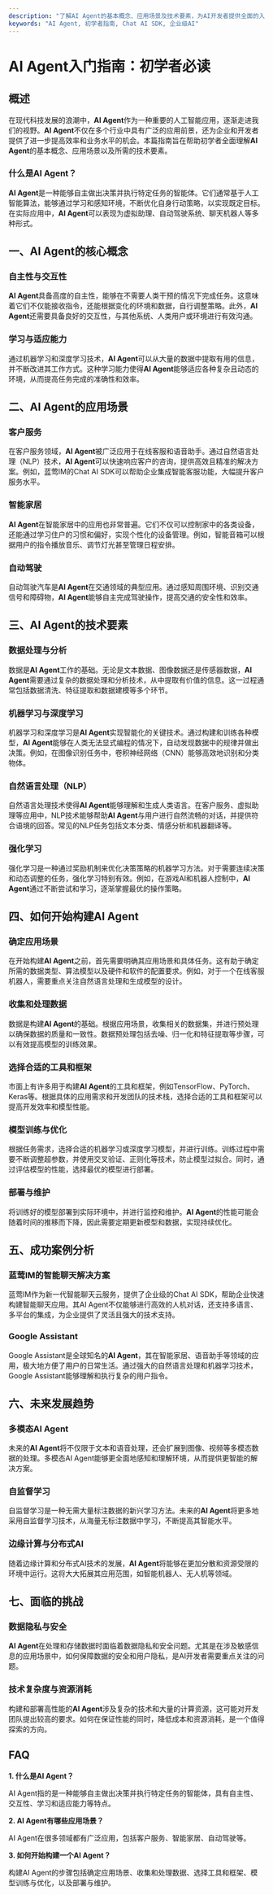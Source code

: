 ```yaml
---
description: "了解AI Agent的基本概念、应用场景及技术要素，为AI开发者提供全面的入门指导。"
keywords: "AI Agent, 初学者指南, Chat AI SDK, 企业级AI"
---
```

# AI Agent入门指南：初学者必读

## 概述

在现代科技发展的浪潮中，**AI Agent**作为一种重要的人工智能应用，逐渐走进我们的视野。**AI Agent**不仅在多个行业中具有广泛的应用前景，还为企业和开发者提供了进一步提高效率和业务水平的机会。本篇指南旨在帮助初学者全面理解**AI Agent**的基本概念、应用场景以及所需的技术要素。

### 什么是AI Agent？

**AI Agent**是一种能够自主做出决策并执行特定任务的智能体。它们通常基于人工智能算法，能够通过学习和感知环境，不断优化自身行动策略，以实现既定目标。在实际应用中，**AI Agent**可以表现为虚拟助理、自动驾驶系统、聊天机器人等多种形式。

## 一、AI Agent的核心概念

### 自主性与交互性

**AI Agent**具备高度的自主性，能够在不需要人类干预的情况下完成任务。这意味着它们不仅能接收指令，还能根据变化的环境和数据，自行调整策略。此外，**AI Agent**还需要具备良好的交互性，与其他系统、人类用户或环境进行有效沟通。

### 学习与适应能力

通过机器学习和深度学习技术，**AI Agent**可以从大量的数据中提取有用的信息，并不断改进其工作方式。这种学习能力使得**AI Agent**能够适应各种复杂且动态的环境，从而提高任务完成的准确性和效率。

## 二、AI Agent的应用场景

### 客户服务

在客户服务领域，**AI Agent**被广泛应用于在线客服和语音助手。通过自然语言处理（NLP）技术，**AI Agent**可以快速响应客户的咨询，提供高效且精准的解决方案。例如，蓝莺IM的Chat AI SDK可以帮助企业集成智能客服功能，大幅提升客户服务水平。

### 智能家居

**AI Agent**在智能家居中的应用也非常普遍。它们不仅可以控制家中的各类设备，还能通过学习住户的习惯和偏好，实现个性化的设备管理。例如，智能音箱可以根据用户的指令播放音乐、调节灯光甚至管理日程安排。

### 自动驾驶

自动驾驶汽车是**AI Agent**在交通领域的典型应用。通过感知周围环境、识别交通信号和障碍物，**AI Agent**能够自主完成驾驶操作，提高交通的安全性和效率。

## 三、AI Agent的技术要素

### 数据处理与分析

数据是**AI Agent**工作的基础。无论是文本数据、图像数据还是传感器数据，**AI Agent**需要通过复杂的数据处理和分析技术，从中提取有价值的信息。这一过程通常包括数据清洗、特征提取和数据建模等多个环节。

### 机器学习与深度学习

机器学习和深度学习是**AI Agent**实现智能化的关键技术。通过构建和训练各种模型，**AI Agent**能够在人类无法显式编程的情况下，自动发现数据中的规律并做出决策。例如，在图像识别任务中，卷积神经网络（CNN）能够高效地识别和分类物体。

### 自然语言处理（NLP）

自然语言处理技术使得**AI Agent**能够理解和生成人类语言。在客户服务、虚拟助理等应用中，NLP技术能够帮助**AI Agent**与用户进行自然流畅的对话，并提供符合语境的回答。常见的NLP任务包括文本分类、情感分析和机器翻译等。

### 强化学习

强化学习是一种通过奖励机制来优化决策策略的机器学习方法。对于需要连续决策和动态调整的任务，强化学习特别有效。例如，在游戏AI和机器人控制中，**AI Agent**通过不断尝试和学习，逐渐掌握最优的操作策略。

## 四、如何开始构建AI Agent

### 确定应用场景

在开始构建**AI Agent**之前，首先需要明确其应用场景和具体任务。这有助于确定所需的数据类型、算法模型以及硬件和软件的配置要求。例如，对于一个在线客服机器人，需要重点关注自然语言处理和生成模型的设计。

### 收集和处理数据

数据是构建**AI Agent**的基础。根据应用场景，收集相关的数据集，并进行预处理以确保数据的质量和一致性。数据预处理包括去噪、归一化和特征提取等步骤，可以有效提高模型的训练效果。

### 选择合适的工具和框架

市面上有许多用于构建**AI Agent**的工具和框架，例如TensorFlow、PyTorch、Keras等。根据具体的应用需求和开发团队的技术栈，选择合适的工具和框架可以提高开发效率和模型性能。

### 模型训练与优化

根据任务需求，选择合适的机器学习或深度学习模型，并进行训练。训练过程中需要不断调整超参数，并使用交叉验证、正则化等技术，防止模型过拟合。同时，通过评估模型的性能，选择最优的模型进行部署。

### 部署与维护

将训练好的模型部署到实际环境中，并进行监控和维护。**AI Agent**的性能可能会随着时间的推移而下降，因此需要定期更新模型和数据，实现持续优化。

## 五、成功案例分析

### 蓝莺IM的智能聊天解决方案

蓝莺IM作为新一代智能聊天云服务，提供了企业级的Chat AI SDK，帮助企业快速构建智能聊天应用。其AI Agent不仅能够进行高效的人机对话，还支持多语言、多平台的集成，为企业提供了灵活且强大的技术支持。

### Google Assistant

Google Assistant是全球知名的**AI Agent**，其在智能家居、语音助手等领域的应用，极大地方便了用户的日常生活。通过强大的自然语言处理和机器学习技术，Google Assistant能够理解和执行复杂的用户指令。

## 六、未来发展趋势

### 多模态AI Agent

未来的**AI Agent**将不仅限于文本和语音处理，还会扩展到图像、视频等多模态数据的处理。多模态AI Agent能够更全面地感知和理解环境，从而提供更智能的解决方案。

### 自监督学习

自监督学习是一种无需大量标注数据的新兴学习方法。未来的**AI Agent**将更多地采用自监督学习技术，从海量无标注数据中学习，不断提高其智能水平。

### 边缘计算与分布式AI

随着边缘计算和分布式AI技术的发展，**AI Agent**将能够在更加分散和资源受限的环境中运行。这将大大拓展其应用范围，如智能机器人、无人机等领域。

## 七、面临的挑战

### 数据隐私与安全

**AI Agent**在处理和存储数据时面临着数据隐私和安全问题。尤其是在涉及敏感信息的应用场景中，如何保障数据的安全和用户隐私，是AI开发者需要重点关注的问题。

### 技术复杂度与资源消耗

构建和部署高性能的**AI Agent**涉及复杂的技术和大量的计算资源，这可能对开发团队提出较高的要求。如何在保证性能的同时，降低成本和资源消耗，是一个值得探索的方向。

## FAQ

**1. 什么是AI Agent？**

AI Agent指的是一种能够自主做出决策并执行特定任务的智能体，具有自主性、交互性、学习和适应能力等特点。

**2. AI Agent有哪些应用场景？**

AI Agent在很多领域都有广泛应用，包括客户服务、智能家居、自动驾驶等。

**3. 如何开始构建一个AI Agent？**

构建AI Agent的步骤包括确定应用场景、收集和处理数据、选择工具和框架、模型训练与优化，以及部署与维护。
